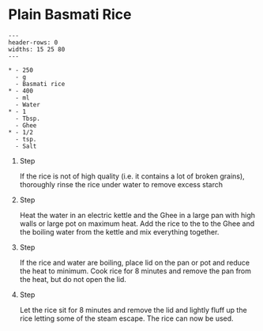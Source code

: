 # Plain Basmati Rice

```{list-table}
---
header-rows: 0
widths: 15 25 80
---

* - 250
  - g
  - Basmati rice
* - 400
  - ml
  - Water
* - 1
  - Tbsp.
  - Ghee
* - 1/2
  - tsp.
  - Salt
```

1. Step

    If the rice is not of high quality (i.e. it contains a lot of broken grains), thoroughly rinse the rice under water to remove excess starch

1. Step

    Heat the water in an electric kettle and the Ghee in a large pan with high walls or large pot on maximum heat.
    Add the rice to the to the Ghee and the boiling water from the kettle and mix everything together.

1. Step

    If the rice and water are boiling, place lid on the pan or pot and reduce the heat to minimum.
    Cook rice for 8 minutes and remove the pan from the heat, but do not open the lid.

1. Step

    Let the rice sit for 8 minutes and remove the lid and lightly fluff up the rice letting some of the steam escape.
    The rice can now be used.
